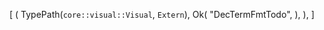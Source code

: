 [
    (
        TypePath(`core::visual::Visual`, `Extern`),
        Ok(
            "DecTermFmtTodo",
        ),
    ),
]
